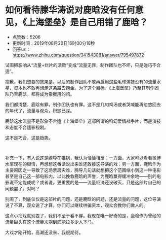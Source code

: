 # 如何看待滕华涛说对鹿晗没有任何意见，《上海堡垒》是自己用错了鹿晗？
- 点赞数：5206
- 更新时间：2019年08月20日16时00分18秒
- 回答url：https://www.zhihu.com/question/341543081/answer/795497872
<body>
 <p data-pid="EI6d5plW">试图把影响从“流量+烂片的溃败”变成“流量无罪，制作团队也不坏，只是碰巧不合适”。</p>
 <p data-pid="8PgtiMaB">抱歉，我们想要的效果是，以后的制作团队不敢再启用这些毛球演技没有的流量水星，资本也不敢再想走这条路去捞金。为了这个目标，《上海堡垒》乃至其制作团队乃至鹿晗，都将成为儆猴用的鸡。</p>
 <p data-pid="GjluOeDj">我们都清楚，鹿晗有罪，制作团队也有罪。这不是几句鸡汤或者哭喊能再忽悠回去的年代了，流量与观众，积怨已深。</p>
 <p data-pid="7RBlEDqg">鹿晗这水流量不是形象不合适《上海堡垒》这部所谓的科幻爱情战争片，而是演技和态度不合适影视剧。</p>
 <p data-pid="gTlnZdtv">这不是巧合，这是趋势。</p>
 <p class="ztext-empty-paragraph"><br></p>
 <p data-pid="x9VPSirW">补充一下，有人说这是腾导在推锅，我认为恰恰相反：一方面，大家可以看看微博水军现在的舆情，再想想这番话说出来谁还敢接这导演的戏；另一方面，鹿晗作为主要原因之一导致了这场票房灾难，腾导几句话就想把这个范围缩小到这一种电影甚至是自己这一部电影内，以此挽救鹿晗的声誉，为鹿晗赢得缓冲余地——别的电影说不定能成呢？或者说，更重要的是——流量经济还没破灭，只是这部片自己的问题罢了。对吗？</p>
 <p data-pid="KUKHducE">别闹了，到底仅仅是这部片的问题，还是鹿晗的问题，还是流量的问题，这位导演说了不算，观众说了才算。你们可以继续哄骗资本，观众会教你们做人的。</p>
 <p data-pid="H2E1eiE-">这点小把戏就别耍了，我们不至于看不穿。我现在唯一好奇的是，鹿晗作为曾经的流量巨头在这个流量末期到底能拉多少人下马。</p>
 <p data-pid="Gp2js_-F">大戏才刚开始，高潮还没来，我很期待。</p>
</body>